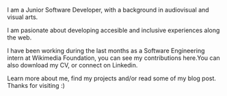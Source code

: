 <div class="about centered">
    <p>
        I am a Junior Software Developer, with a background in audiovisual and visual arts.
    </p>
    <p>
        I am pasionate about developing accesible and inclusive experiences along the web.
    </p>
    <p>
        I have been working during the last months as a Software Engineering intern at Wikimedia Foundation, you can see my contributions here.You can also download my CV, or connect on Linkedin.
    </p>
    <p>
        Learn more about me, find my projects and/or read some of my blog post. Thanks for visiting :)
    </p>
</div>
